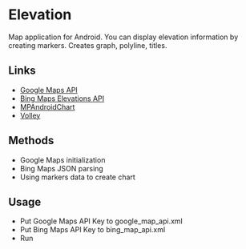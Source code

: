 # Elevation
Map application for Android. You can display elevation information by creating markers. Creates graph, polyline, titles.

## Links
* [Google Maps API](https://developers.google.com/maps/documentation/android-sdk/intro)
* [Bing Maps Elevations API](https://docs.microsoft.com/en-us/bingmaps/rest-services/elevations/)
* [MPAndroidChart](https://github.com/PhilJay/MPAndroidChart)
* [Volley](https://github.com/google/volley)

## Methods
* Google Maps initialization
* Bing Maps JSON parsing
* Using markers data to create chart

## Usage
* Put Google Maps API Key to google_map_api.xml
* Put Bing Maps API Key to bing_map_api.xml
* Run
